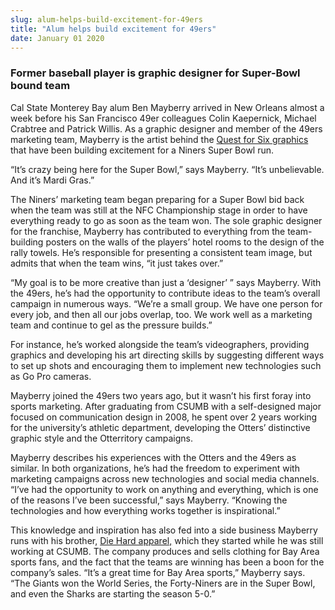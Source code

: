 ```yaml
---
slug: alum-helps-build-excitement-for-49ers
title: "Alum helps build excitement for 49ers"
date: January 01 2020
---
```


 
<h3>Former baseball player is graphic designer for Super-Bowl bound team</h3>
<p>
  Cal State Monterey Bay alum Ben Mayberry arrived in New Orleans almost a week
  before his San Francisco 49er colleagues Colin Kaepernick, Michael Crabtree
  and Patrick Willis. As a graphic designer and member of the 49ers marketing
  team, Mayberry is the artist behind the
  <a href="https://instagram.com/49dzn">Quest for Six graphics</a> that have been
  building excitement for a Niners Super Bowl run.
</p>
<p>
  “It’s crazy being here for the Super Bowl,” says Mayberry. “It’s unbelievable.
  And it’s Mardi Gras.”
</p>
<p>
  The Niners’ marketing team began preparing for a Super Bowl bid back when the
  team was still at the NFC Championship stage in order to have everything ready
  to go as soon as the team won. The sole graphic designer for the franchise,
  Mayberry has contributed to everything from the team-building posters on the
  walls of the players’ hotel rooms to the design of the rally towels. He’s
  responsible for presenting a consistent team image, but admits that when the
  team wins, “it just takes over.”
</p>
<p>
  “My goal is to be more creative than just a ‘designer’ ” says Mayberry. With
  the 49ers, he’s had the opportunity to contribute ideas to the team’s overall
  campaign in numerous ways. “We’re a small group. We have one person for every
  job, and then all our jobs overlap, too. We work well as a marketing team and
  continue to gel as the pressure builds.”
</p>
<p>
  For instance, he’s worked alongside the team’s videographers, providing
  graphics and developing his art directing skills by suggesting different ways
  to set up shots and encouraging them to implement new technologies such as Go
  Pro cameras.
</p>
<p>
  Mayberry joined the 49ers two years ago, but it wasn’t his first foray into
  sports marketing. After graduating from CSUMB with a self-designed major
  focused on communication design in 2008, he spent over 2 years working for the
  university’s athletic department, developing the Otters’ distinctive graphic
  style and the Otterritory campaigns.
</p>
<p>
  Mayberry describes his experiences with the Otters and the 49ers as similar.
  In both organizations, he’s had the freedom to experiment with marketing
  campaigns across new technologies and social media channels. “I’ve had the
  opportunity to work on anything and everything, which is one of the reasons
  I’ve been successful,” says Mayberry. “Knowing the technologies and how
  everything works together is inspirational.”
</p>
<p>
  This knowledge and inspiration has also fed into a side business Mayberry runs
  with his brother, <a href="https://www.diehard.co/">Die Hard apparel,</a> which
  they started while he was still working at CSUMB. The company produces and
  sells clothing for Bay Area sports fans, and the fact that the teams are
  winning has been a boon for the company’s sales. “It’s a great time for Bay
  Area sports,” Mayberry says. “The Giants won the World Series, the
  Forty-Niners are in the Super Bowl, and even the Sharks are starting the
  season 5-0.”
</p>
 
